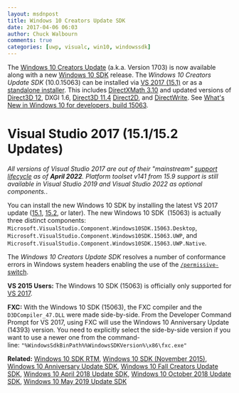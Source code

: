 ```yaml
---
layout: msdnpost
title: Windows 10 Creators Update SDK
date: 2017-04-06 06:03
author: Chuck Walbourn
comments: true
categories: [uwp, visualc, win10, windowssdk]
---
```


The <a href="https://blogs.windows.com/buildingapps/2017/04/05/windows-10-creators-update-creators-update-sdk-released/">Windows 10 Creators Update</a> (a.k.a. Version 1703) is now available along with a new <a href="https://blogs.windows.com/buildingapps/2017/04/05/updating-tooling-windows-10-creators-update/">Windows 10 SDK</a> release. The <em>Windows 10 Creators Update SDK</em> (10.0.15063) can be installed via <a href="https://devblogs.microsoft.com/visualstudio/visual-studio-2017-update/">VS 2017 (15.1)</a> or as a <a href="https://go.microsoft.com/fwlink/p/?linkid=845298">standalone installer</a>. This includes <a href="https://walbourn.github.io/directxmath-3-10/">DirectXMath 3.10</a> and updated versions of <a href="https://docs.microsoft.com/en-us/windows/desktop/direct3d12/new-releases#windows_10__version_1703">Direct3D 12</a>, DXGI 1.6, <a href="https://docs.microsoft.com/en-us/windows/desktop/direct3d11/direct3d-11-4-features">Direct3D 11.4</a> <a href="https://docs.microsoft.com/en-us/windows/desktop/Direct2D/what-s-new-in-direct2d-for-windows-8-consumer-preview">Direct2D</a>, and <a href="https://docs.microsoft.com/en-us/windows/desktop/DirectWrite/what-s-new-in-directwrite-for-windows-8-consumer-preview">DirectWrite</a>. See <a href="https://docs.microsoft.com/en-us/windows/uwp/whats-new/windows-10-build-15063">What's New in Windows 10 for developers, build 15063</a>.
<!--more-->

<h1>Visual Studio 2017 (15.1/15.2 Updates)</h1>

<em>All versions of Visual Studio 2017 are out of their "mainstream" [support lifecycle](https://docs.microsoft.com/lifecycle/products/visual-studio-2017) as of <b>April 2022</b>. Platform toolset v141 from 15.9 support is still available in Visual Studio 2019 and Visual Studio 2022 as optional components.</em>.

You can install the new Windows 10 SDK by installing the latest VS 2017 update (<a href="https://devblogs.microsoft.com/visualstudio/visual-studio-2017-update/">15.1</a>, <a href="https://devblogs.microsoft.com/visualstudio/update-to-visual-studio-2017-and-next-preview/">15.2</a>, or later). The new Windows 10 SDK  (15063) is actually three distinct components: <code>Microsoft.VisualStudio.Component.Windows10SDK.15063.Desktop</code>, <code>Microsoft.VisualStudio.Component.Windows10SDK.15063.UWP</code>, and <code>Microsoft.VisualStudio.Component.Windows10SDK.15063.UWP.Native</code>.

The <em>Windows 10 Creators Update SDK</em> resolves a number of conformance errors in Windows system headers enabling the use of the <a href="https://devblogs.microsoft.com/cppblog/permissive-switch/"><code>/permissive-</code> switch</a>.

<strong>VS 2015 Users:</strong> The Windows 10 SDK (15063) is officially only supported for <a href="https://walbourn.github.io/visual-studio-2017/">VS 2017</a>.

<strong>FXC:</strong> With the Windows 10 SDK (15063), the FXC compiler and the <code>D3DCompiler_47.DLL</code> were made side-by-side. From the Developer Command Prompt for VS 2017, using FXC will use the Windows 10 Anniversary Update (14393) version. You need to explicitly select the side-by-side version if you want to use a newer one from the command-line: ``"%WindowsSdkBinPath%%WindowsSDKVersion%\x86\fxc.exe"``

<b>Related:</b> <a href="https://walbourn.github.io/windows-10-sdk-rtm/">Windows 10 SDK RTM</a>, <a href="https://walbourn.github.io/windows-10-sdk-november-2015/">Windows 10 SDK (November 2015)</a>, <a href="https://walbourn.github.io/windows-10-anniversary-update-sdk/">Windows 10 Anniversary Update SDK</a>, <a href="https://walbourn.github.io/windows-10-fall-creators-update-sdk/">Windows 10 Fall Creators Update SDK</a>, <a href="https://walbourn.github.io/windows-10-april-2018-update-sdk/">Windows 10 April 2018 Update SDK</a>, <a href="https://walbourn.github.io/windows-10-october-2018-update/">Windows 10 October 2018 Update SDK</a>, <a href="https://walbourn.github.io/windows-10-may-2019-update/">Windows 10 May 2019 Update SDK</a>
